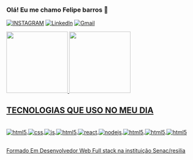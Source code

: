 ### Olá! Eu me chamo Felipe barros 👋
[![INSTAGRAM](	https://img.shields.io/badge/Instagram-E4405F?style=for-the-badge&logo=instagram&logoColor=white)](https://instagram.com/felipebarr0os?igshid=MWZjMTM2ODFkZg==)
[![Linkedln](https://img.shields.io/badge/LinkedIn-0077B5?style=for-the-badge&logo=linkedin&logoColor=white)](https://www.linkedin.com/in/felipebarr0os/)
[![Gmail](https://img.shields.io/badge/Gmail-D14836?style=for-the-badge&logo=gmail&logoColor=white)](felipebarros1111@gmail.com)

 <a href="https://github.com/felipebarr0os">
  <img height="160em" src="https://github-readme-stats-eight-theta.vercel.app/api?username=felipebarr0os&show_icons=true&theme=dracula&include_all_commits=true&count_private=true"/>
  <img height="160em" src="https://github-readme-stats-eight-theta.vercel.app/api/top-langs/?username=felipebarr0os&layout=compact&langs_count=8&theme=dracula"/>
  



## TECNOLOGIAS QUE USO NO MEU DIA 

<div style="display: inline_block"><br>
<img align="center" alt="html5" src="https://img.shields.io/badge/HTML5-E34F26?style=for-the-badge&logo=html5&logoColor=white"/>
<img align="center" alt="css" src="https://img.shields.io/badge/CSS3-1572B6?style=for-the-badge&logo=css3&logoColor=white" />
 <img align="center" alt="js" src="https://img.shields.io/badge/JavaScript-F7DF1E?style=for-the-badge&logo=javascript&logoColor=black" />
 <img align="center" alt="html5" src="https://img.shields.io/badge/Bootstrap-563D7C?style=for-the-badge&logo=bootstrap&logoColor=white"/>
<img align="center" alt="react" src="https://img.shields.io/badge/-ReactJs-61DAFB?logo=react&logoColor=black&style=for-the-badge" />
 <img align="center" alt="nodejs" src="https://img.shields.io/badge/Node.js-43853D?style=for-the-badge&logo=node.js&logoColor=white" />
<img align="center" alt="html5" src="https://img.shields.io/badge/jQuery-0769AD?style=for-the-badge&logo=jquery&logoColor=white"/>
<img align="center" alt="html5" src="https://img.shields.io/badge/MySQL-00000F?style=for-the-badge&logo=mysql&logoColor=white"/>
<img align="center" alt="html5" src="https://img.shields.io/badge/SQLite-07405E?style=for-the-badge&logo=sqlite&logoColor=white"/>

</div><br>




 Formado Em Desenvolvedor Web Full stack na instituição Senac/resilia <br>
